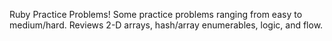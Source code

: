Ruby Practice Problems!
Some practice problems ranging from easy to medium/hard. Reviews 2-D arrays, hash/array enumerables, logic, and flow. 

